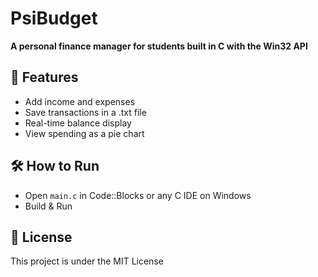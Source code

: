 # PsiBudget

**A personal finance manager for students built in C with the Win32 API**

## 🎯 Features
- Add income and expenses
- Save transactions in a .txt file
- Real-time balance display
- View spending as a pie chart

## 🛠 How to Run
- Open `main.c` in Code::Blocks or any C IDE on Windows
- Build & Run

## 📄 License
This project is under the MIT License
